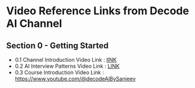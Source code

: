 # Video Reference Links from Decode AI Channel

## Section 0 - Getting Started

- 0.1 Channel Introduction Video Link : [lINK](https://www.youtube.com/watch?v=pZeSkhfNJLo)
- 0.2 AI Interview Patterns Video Link : [LINK](https://www.youtube.com/watch?v=i0F2EIYv1wk)
- 0.3 Course Introduction Video Link : https://www.youtube.com/@decodeAiBySanjeev
